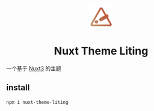 <p align="center"><img src="/public/logo.png" width="64" height="64" /></p>

<h1 align="center">Nuxt Theme Liting</h1>

一个基于 [Nuxt3](https://github.com/nuxt/framework) 的主题

## install

```sh
npm i nuxt-theme-liting
```
